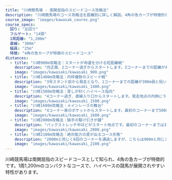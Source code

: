 ```yaml
---
title: "川崎競馬場 - 南関屈指のスピードコース攻略法"
description: "川崎競馬場のコース攻略法を距離別に詳しく解説。4角の急カーブが特徴的なスピードコースの特性、枠順有利不利、各距離の攻略ポイントを分析。"
course_image: "images/kawasak_coures.png"
course_specs:
  回り: "左回り"
  フルゲート: "14頭"
  1周距離: "1,200m"
  直線: "300m"
  幅員: "25m"
  特徴: "4角の急カーブが特徴のスピードコース"
distances:
  - title: "川崎900m攻略法｜スタートが命運を分ける短距離戦"
    description: "向正面、2コーナー過ぎからスタートします。3コーナーまでの距離が400m近くあり、枠順の有利不利はありませんが、あまりにも距離が短いため、スタートで遅れると巻き返しは極めて困難になります。基本的には2歳夏までの新馬戦で多く使用される距離となっています。"
    image: "images/kawasaki/kawasaki_900.png"
  - title: "川崎1400m攻略法｜内枠優勢のスピード戦"
    description: "3号スタンド前から発走となり、1コーナーまでの距離が300m弱と短いため、内枠の先行馬にとって有利な条件となります。コーナーまでの距離が短いことから、ペースが安定しやすい傾向があります。"
    image: "images/kawasaki/kawasaki_1400.png"
  - title: "川崎1500m攻略法｜差しが利くハイペース指向"
    description: "4コーナー過ぎ、直線入り口からスタートします。発走地点の内側にラチがないため、1番枠の馬が内に切れ込む場面が時々見られます。1コーナーまでおよそ400mと適度な距離があり、トップスピードで最初のコーナーに入るため、ハイペースになりやすい傾向があります。そのため、川崎では差しが効きやすい距離となっています。"
    image: "images/kawasaki/kawasaki_1500.png"
  - title: "川崎1600m攻略法｜メインレースの舞台"
    description: "4コーナー奥のポケットからスタートします。最初のコーナーまで500m近くあり、枠順の有利不利は少ないですが、ホームストレッチでほぼ隊列が決まってしまうため、極端なハイペースにはなりにくいです。よって1コーナーまでのポジション取りが大きな鍵を握ります。"
    image: "images/kawasaki/kawasaki_1600.png"
  - title: "川崎2000m攻略法｜騎手の駆け引きが鍵"
    description: "バックストレッチ中ほどがスタート地点です。最初のコーナーまでは300mもなく、内枠が断然有利です。しかもコーナーを6回も回るという、かなりトリッキーなコース形態です。九分九厘スローペースになるだけに、先行馬が断然有利で、差し馬には機を見て動ける器用さが求められます。"
    image: "images/kawasaki/kawasaki_2000.png"
  - title: "川崎2100m攻略法｜絶対能力の差が出るコース形態"
    description: "2000mと同じく6回のコーナーを通過しますが、こちらは900mと同じスタート地点で、最初のコーナーまで距離があるため枠順差はあまりありません。その他の特徴はほぼ同じで、スローペースの前残りが基本です。"
    image: "images/kawasaki/kawasaki_2100.png"
---
```


川崎競馬場は南関屈指のスピードコースとして知られ、4角の急カーブが特徴的です。1周1,200mのコンパクトなコースで、ハイペースの競馬が展開されやすい特性があります。